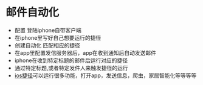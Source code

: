 # 邮件自动化

* 配置 登陆iphone自带客户端
* 在iphone里写好自己想要运行的捷径
* 创建自动化 匹配相应的捷径
* 在app里配置发信服务器后，app在收到通知后自动发送邮件
* iphone在收到特定标题的邮件后运行对应的捷径
* 通过特定标题,或者特定发件人来触发捷径的运行
* [ios捷径](https://support.apple.com/zh-cn/guide/shortcuts/apdf22b0444c/2.0/ios/12.0)可以运行很多功能，打开app，发送信息，爬虫，家居智能化等等等等 

